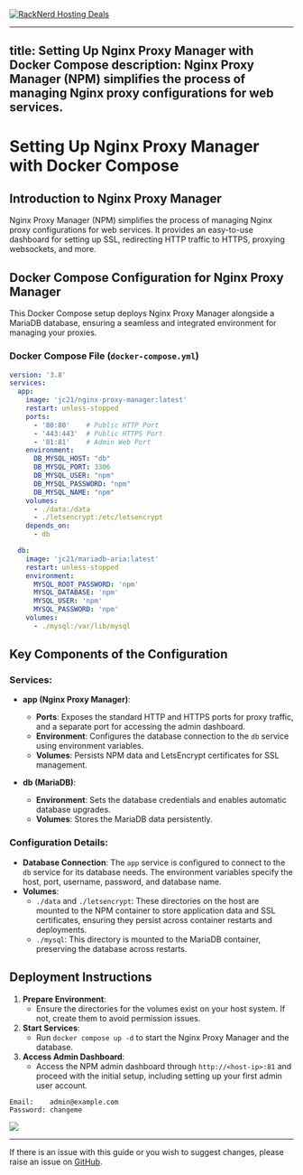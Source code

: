 <a href="https://my.racknerd.com/aff.php?aff=5792ref=techdox.nz" target="_blank">
    <img src="https://racknerd.com/banners/728x90.gif" alt="RackNerd Hosting Deals">
</a>

---
title: Setting Up Nginx Proxy Manager with Docker Compose
description: Nginx Proxy Manager (NPM) simplifies the process of managing Nginx proxy configurations for web services.
---

# Setting Up Nginx Proxy Manager with Docker Compose

## Introduction to Nginx Proxy Manager

Nginx Proxy Manager (NPM) simplifies the process of managing Nginx proxy configurations for web services. It provides an easy-to-use dashboard for setting up SSL, redirecting HTTP traffic to HTTPS, proxying websockets, and more.

## Docker Compose Configuration for Nginx Proxy Manager

This Docker Compose setup deploys Nginx Proxy Manager alongside a MariaDB database, ensuring a seamless and integrated environment for managing your proxies.

### Docker Compose File (`docker-compose.yml`)

```yaml
version: '3.8'
services:
  app:
    image: 'jc21/nginx-proxy-manager:latest'
    restart: unless-stopped
    ports:
      - '80:80'    # Public HTTP Port
      - '443:443'  # Public HTTPS Port
      - '81:81'    # Admin Web Port
    environment:
      DB_MYSQL_HOST: "db"
      DB_MYSQL_PORT: 3306
      DB_MYSQL_USER: "npm"
      DB_MYSQL_PASSWORD: "npm"
      DB_MYSQL_NAME: "npm"
    volumes:
      - ./data:/data
      - ./letsencrypt:/etc/letsencrypt
    depends_on:
      - db

  db:
    image: 'jc21/mariadb-aria:latest'
    restart: unless-stopped
    environment:
      MYSQL_ROOT_PASSWORD: 'npm'
      MYSQL_DATABASE: 'npm'
      MYSQL_USER: 'npm'
      MYSQL_PASSWORD: 'npm'
    volumes:
      - ./mysql:/var/lib/mysql
```

## Key Components of the Configuration

### Services:

- **app (Nginx Proxy Manager)**:
  - **Ports**: Exposes the standard HTTP and HTTPS ports for proxy traffic, and a separate port for accessing the admin dashboard.
  - **Environment**: Configures the database connection to the `db` service using environment variables.
  - **Volumes**: Persists NPM data and LetsEncrypt certificates for SSL management.

- **db (MariaDB)**:
  - **Environment**: Sets the database credentials and enables automatic database upgrades.
  - **Volumes**: Stores the MariaDB data persistently.

### Configuration Details:

- **Database Connection**: The `app` service is configured to connect to the `db` service for its database needs. The environment variables specify the host, port, username, password, and database name.
- **Volumes**:
  - `./data` and `./letsencrypt`: These directories on the host are mounted to the NPM container to store application data and SSL certificates, ensuring they persist across container restarts and deployments.
  - `./mysql`: This directory is mounted to the MariaDB container, preserving the database across restarts.

## Deployment Instructions

1. **Prepare Environment**:
   - Ensure the directories for the volumes exist on your host system. If not, create them to avoid permission issues.
2. **Start Services**:
   - Run `docker compose up -d` to start the Nginx Proxy Manager and the database.
3. **Access Admin Dashboard**:
   - Access the NPM admin dashboard through `http://<host-ip>:81` and proceed with the initial setup, including setting up your first admin user account.

```text
Email:    admin@example.com
Password: changeme
```

<a href="https://www.buymeacoffee.com/techdox"><img src="https://img.buymeacoffee.com/button-api/?text=Buy me a cup of tea&emoji=🍵&slug=techdox&button_colour=FFDD00&font_colour=000000&font_family=Cookie&outline_colour=000000&coffee_colour=ffffff" /></a>


---

If there is an issue with this guide or you wish to suggest changes, please raise an issue on [GitHub](https://github.com/Techdox/techdox-docs).
